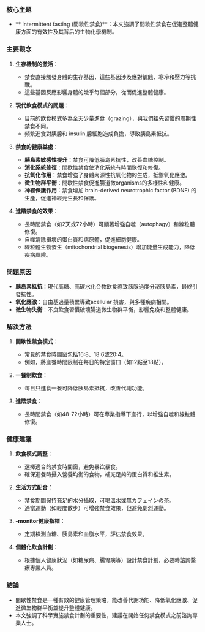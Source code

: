 ### 核心主題
- ** intermittent fasting (間歇性禁食)**：本文強調了間歇性禁食在促進整體健康方面的有效性及其背后的生物化學機制。

### 主要觀念
1. **生存機制的激活**：
   - 禁食直接觸發身體的生存基因，這些基因涉及應對飢餓、寒冷和壓力等挑戰。
   - 這些基因反應影響身體的幾乎每個部分，從而促進整體健康。

2. **現代飲食模式的問題**：
   - 目前的飲食模式多為全天少量進食（grazing），與我們祖先習慣的周期性禁食不同。
   - 频繁進食對胰腺和 insulin 腺細胞造成負擔，導致胰島素抵抗。

3. **禁食的健康益處**：
   - **胰島素敏感性提升**：禁食可降低胰岛素抗性，改善血糖控制。
   - **消化系統修復**：間歇性禁食使消化系統有時間恢復和修復。
   - **抗氧化作用**：禁食增強了身體內源性抗氧化物的生成，抵禦氧化應激。
   - **微生物群平衡**：間歇性禁食促進腸道微organisms的多樣性和健康。
   - **神經保護作用**：禁食增加 brain-derived neurotrophic factor (BDNF) 的生產，促進神經元生長和保護。

4. **進階禁食的效果**：
   - 長時間禁食（如2天或72小時）可顯著增強自噬（autophagy）和線粒體修復。
   - 自噬清除損壞的蛋白質和病原體，促進細胞健康。
   - 線粒體生物發生（mitochondrial biogenesis）增加能量生成能力，降低疾病風險。

### 問題原因
- **胰岛素抵抗**：現代高糖、高碳水化合物飲食導致胰腺過度分泌胰島素，最終引發抗性。
- **氧化應激**：自由基過量積累導致acellular 損害，與多種疾病相關。
- **微生物失衡**：不良飲食習慣破壞腸道微生物群平衡，影響免疫和整體健康。

### 解決方法
1. **間歇性禁食模式**：
   - 常見的禁食時間窗包括16:8、18:6或20:4。
   - 例如，將進餐時間限制在每日的特定窗口（如12點至18點）。

2. **一餐制飲食**：
   - 每日只進食一餐可降低胰島素抵抗，改善代謝功能。

3. **進階禁食**：
   - 長時間禁食（如48-72小時）可在專業指導下進行，以增強自噬和線粒體修復。

### 健康建議
1. **飲食模式調整**：
   - 選擇適合的禁食時間窗，避免暴饮暴食。
   - 確保進餐時攝入營養均衡的食物，補充足夠的蛋白質和維生素。

2. **生活方式配合**：
   - 禁食期間保持充足的水分攝取，可喝溫水或無カフェインの茶。
   - 適當運動（如輕度散步）可增強禁食效果，但避免劇烈運動。

3. **-monitor健康指標**：
   - 定期檢測血糖、胰島素和血脂水平，評估禁食效果。

4. **個體化飲食計劃**：
   - 根據個人健康狀況（如糖尿病、腸胃病等）設計禁食計劃，必要時諮詢醫療專業人員。

### 結論
- 間歇性禁食是一種有效的健康管理策略，能改善代謝功能、降低氧化應激、促進微生物群平衡並提升整體健康。
- 本文強調了科學實施禁食計劃的重要性，建議在開始任何禁食模式之前諮詢專業人士。